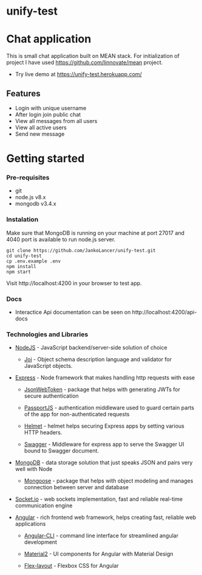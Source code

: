# unify-test
# Chat application
This is small chat application built on MEAN stack.
For initialization of project I have used https://github.com/linnovate/mean project.

- Try live demo at https://unify-test.herokuapp.com/

## Features
- Login with unique username
- After login join public chat
- View all messages from all users
- View all active users
- Send new message

# Getting started
### Pre-requisites
- git
- node.js v8.x
- mongodb v3.4.x

### Instalation
Make sure that MongoDB is running on your machine at port 27017 and 4040 port is available to run node.js server.
```
git clone https://github.com/JankoLancer/unify-test.git
cd unify-test
cp .env.example .env
npm install
npm start
```
Visit http://localhost:4200 in your browser to test app.

### Docs
- Interactice Api documentation can be seen on http://localhost:4200/api-docs

### Technologies and Libraries
- [NodeJS](https://nodejs.org/) - JavaScript backend/server-side solution of choice

  - [Joi](https://github.com/hapijs/joi) - Object schema description language and validator for JavaScript objects.

- [Express](https://expressjs.com/) - Node framework that makes handling http requests with ease

  - [JsonWebToken](https://www.npmjs.com/package/jsonwebtoken) - package that helps with generating JWTs for secure authentication

  - [PassportJS](http://passportjs.org/) - authentication middleware used to guard certain parts of the app for non-authenticated requests
  
  - [Helmet](https://helmetjs.github.io/) - helmet helps securing Express apps by setting various HTTP headers.

  - [Swagger](https://github.com/scottie1984/swagger-ui-express) - Middleware for express app to serve the Swagger UI bound to Swagger document. 

- [MongoDB](https://www.mongodb.com/) - data storage solution that just speaks JSON and pairs very well with Node

  - [Mongoose](http://mongoosejs.com/) - package that helps with object modeling and manages connection between server and database

- [Socket.io](https://socket.io/) - web sockets implementation, fast and reliable real-time communication engine

- [Angular](https://angular.io/) - rich frontend web framework, helps creating fast, reliable web applications

  - [Angular-CLI](https://cli.angular.io/) - command line interface for streamlined angular development

  - [Material2](https://github.com/angular/material2) - UI components for Angular with Material Design

  - [Flex-layout](https://github.com/angular/flex-layout) - Flexbox CSS for Angular
  

